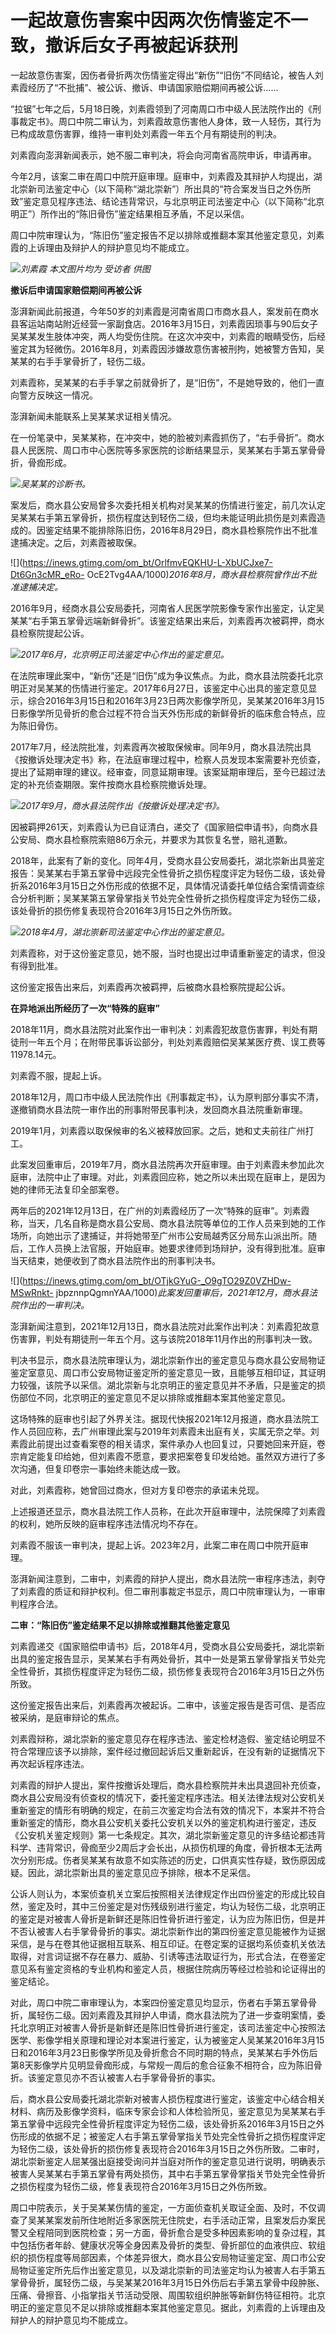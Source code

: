 # 一起故意伤害案中因两次伤情鉴定不一致，撤诉后女子再被起诉获刑

一起故意伤害案，因伤者骨折两次伤情鉴定得出“新伤”“旧伤”不同结论，被告人刘素霞经历了“不批捕”、被公诉、撤诉、申请国家赔偿期间再被公诉……

“拉锯”七年之后，5月18日晚，刘素霞领到了河南周口市中级人民法院作出的《刑事裁定书》。周口中院二审认为，刘素霞故意伤害他人身体，致一人轻伤，其行为已构成故意伤害罪，维持一审判处刘素霞一年五个月有期徒刑的判决。

刘素霞向澎湃新闻表示，她不服二审判决，将会向河南省高院申诉，申请再审。

今年2月，该案二审在周口中院开庭审理。庭审中，刘素霞及其辩护人均提出，湖北崇新司法鉴定中心（以下简称“湖北崇新”）所出具的“符合案发当日之外伤所致”鉴定意见程序违法、结论违背常识，与北京明正司法鉴定中心（以下简称“北京明正”）所作出的“陈旧骨伤”鉴定结果相互矛盾，不足以采信。

周口中院审理认为，“陈旧伤”鉴定报告不足以排除或推翻本案其他鉴定意见，刘素霞的上诉理由及辩护人的辩护意见均不能成立。

![](https://inews.gtimg.com/om_bt/OMMGzvU2VF797ReBK27FkRO_amjYnPhLjmHA9Ast9hHlsAA/1000)_刘素霞
本文图片均为 受访者 供图_

**撤诉后申请国家赔偿期间再被公诉**

澎湃新闻此前报道，今年50岁的刘素霞是河南省周口市商水县人，案发前在商水县客运站南站附近经营一家副食店。2016年3月15日，刘素霞因琐事与90后女子吴某某发生肢体冲突，两人均受伤住院。在这次冲突中，刘素霞的眼睛受伤，后经鉴定其为轻微伤。2016年8月，刘素霞因涉嫌故意伤害被刑拘，她被警方告知，吴某某的右手手掌骨折了，轻伤二级。

刘素霞称，吴某某的右手手掌之前就骨折了，是“旧伤”，不是她导致的，他们一直向警方反映这一情况。

澎湃新闻未能联系上吴某某求证相关情况。

在一份笔录中，吴某某称，在冲突中，她的脸被刘素霞抓伤了，“右手骨折”。商水县人民医院、周口市中心医院等多家医院的诊断结果显示，吴某某右手第五掌骨骨折，骨痂形成。

![](https://inews.gtimg.com/om_bt/OZAR_xrLvE39sZ72cun9nzL8b63EU8qhrV8MlPIFU7d8EAA/1000)_吴某某的诊断书。_

案发后，商水县公安局曾多次委托相关机构对吴某某的伤情进行鉴定，前几次认定吴某某右手第五掌骨折，损伤程度达到轻伤二级，但均未能证明此损伤是刘素霞造成的。因鉴定结果不能排除陈旧伤，2016年8月29日，商水县检察院作出不批准逮捕决定。之后，刘素霞被取保。

![](https://inews.gtimg.com/om_bt/OrlfmvEQKHU-L-XbUCJxe7-Dt6Gn3cMR_eRo-
OcE2Tvg4AA/1000)_2016年8月，商水县检察院曾作出不批准逮捕决定。_

2016年9月，经商水县公安局委托，河南省人民医学院影像专家作出鉴定，认定吴某某“右手第五掌骨远端新鲜骨折”。该鉴定结果出来后，刘素霞再次被羁押，商水县检察院提起公诉。

![](https://inews.gtimg.com/om_bt/OSIUrn2StnqhT_4y5lRnv6cBIvFZpDNZbnR7akf4IM2XoAA/1000)_2017年6月，北京明正司法鉴定中心作出的鉴定意见。_

在法院审理此案中，“新伤”还是“旧伤”成为争议焦点。为此，商水县法院委托北京明正对吴某某的伤情进行鉴定。2017年6月27日，该鉴定中心出具的鉴定意见显示，综合2016年3月15日和2016年3月23日两次影像学所见，吴某某2016年3月15日影像学所见骨折的愈合过程不符合当天外伤形成的新鲜骨折的临床愈合特点，应为陈旧骨伤。

2017年7月，经法院批准，刘素霞再次被取保候审。同年9月，商水县法院出具《按撤诉处理决定书》称，在法庭审理过程中，检察人员发现本案需要补充侦查，提出了延期审理的建议。经审查，同意延期审理。该案延期审理后，至今已超过法定的补充侦查期限。案件按商水县检察院撤诉处理。

![](https://inews.gtimg.com/om_bt/OVO_8gPtYdOjpy25b1-l3CJKS7nQWt_YXIibmZFKinesgAA/1000)_2017年9月，商水县法院作出《按撤诉处理决定书》。_

因被羁押261天，刘素霞认为已自证清白，递交了《国家赔偿申请书》，向商水县公安局、商水县检察院索赔86万余元，并要求为其恢复名誉，赔礼道歉。

2018年，此案有了新的变化。同年4月，受商水县公安局委托，湖北崇新出具鉴定报告：吴某某右手第五掌骨中远段完全性骨折之损伤程度评定为轻伤二级，该处骨折系2016年3月15日之外伤形成的依据不足，具体情况请委托单位结合案情调查综合分析判断；吴某某第五掌骨掌指关节处完全性骨折之损伤程度评定为轻伤二级，该处骨折的损伤修复表现符合2016年3月15日之外伤所致。

![](https://inews.gtimg.com/om_bt/O1Nsjs0JjBPyZx1hxC20gGlrGP_jtp5yWqVreEuZsODIwAA/1000)_2018年4月，湖北崇新司法鉴定中心作出的鉴定意见。_

刘素霞称，对于这份鉴定意见，她不服，当时也提出过申请重新鉴定的请求，但没有得到批准。

这份鉴定报告出来后，刘素霞再次被羁押，后被商水县检察院提起公诉。

**在异地派出所经历了一次“特殊的庭审”**

2018年11月，商水县法院对此案作出一审判决：刘素霞犯故意伤害罪，判处有期徒刑一年五个月；在附带民事诉讼部分，判处刘素霞赔偿吴某某医疗费、误工费等11978.14元。

刘素霞不服，提起上诉。

2018年12月，周口市中级人民法院作出《刑事裁定书》，认为原判部分事实不清，遂撤销商水县法院一审作出的刑事附带民事判决，发回商水县法院重新审理。

2019年1月，刘素霞以取保候审的名义被释放回家。之后，她和丈夫前往广州打工。

此案发回重审后，2019年7月，商水县法院再次开庭审理。由于刘素霞未参加此次庭审，法院中止了审理。对此，刘素霞回应称，她之所以未出现在庭审上，是因为她的律师无法复印全部案卷。

两年后的2021年12月13日，在广州的刘素霞经历了一次“特殊的庭审”。刘素霞称，当天，几名自称是商水县公安局、商水县法院等单位的工作人员来到她的工作场所，向她出示了逮捕证，并将她带至广州市公安局越秀区分局东山派出所。随后，工作人员换上法官服，开始庭审。她要求律师到场辩护，没有得到批准。庭审当天结束，她便收到了商水县法院作出的刑事判决书。

![](https://inews.gtimg.com/om_bt/OTjkGYuG-_O9gTO29Z0VZHDw-MSwRnkt-
jbpznnpQgmnYAA/1000)_此案发回重审后，2021年12月，商水县法院作出的一审判决。_

澎湃新闻注意到，2021年12月13日，商水县法院对此案作出判决：刘素霞犯故意伤害罪，判处有期徒刑一年五个月。这与该院2018年11月作出的刑事判决一致。

判决书显示，商水县法院审理认为，湖北崇新作出的鉴定意见与商水县公安局物证鉴定室意见、周口市公安局物证鉴定所的鉴定意见一致，且能够互相印证，其证明力较强，该院予以采信。湖北崇新与北京明正的鉴定意见并不矛盾，只是鉴定的损伤部位不同，北京明正的鉴定意见不足以排除或推翻本案其他鉴定意见。

这场特殊的庭审也引起了外界关注。据现代快报2021年12月报道，商水县法院工作人员回应称，去广州审理此案与2019年刘素霞未出庭有关，实属无奈之举。刘素霞此前提出过查看案卷的相关请求，案件承办人也回复过，只要她回来开庭，卷宗肯定能复印给她，但刘素霞不愿意，要求把案卷复印发给她。虽然双方进行了多次沟通，但复印卷宗一事始终未能达成一致。

对此，刘素霞称，她曾回过商水，但对方复印卷宗的承诺未兑现。

上述报道还显示，商水县法院工作人员称，在此次开庭审理中，法院保障了刘素霞的权利，她所反映的庭审程序违法情况均不存在。

刘素霞不服该一审判决，提起上诉。2023年2月，此案二审在周口中院开庭审理。

澎湃新闻注意到，二审中，刘素霞的辩护人提出，商水县法院一审程序违法，剥夺了刘素霞的质证和辩护权利。但二审刑事裁定书显示，周口中院审理认为，一审审判程序合法。

**二审：“陈旧伤”鉴定结果不足以排除或推翻其他鉴定意见**

刘素霞递交《国家赔偿申请书》后，2018年4月，受商水县公安局委托，湖北崇新出具的鉴定报告显示，吴某某右手有两处骨折，其中一处是第五掌骨掌指关节处完全性骨折，其损伤程度评定为轻伤二级，损伤修复表现符合2016年3月15日之外伤所致。

这份鉴定报告出来后，刘素霞再次被起诉。二审中，该鉴定报告是否可信、是否应被采纳，是庭审辩论的焦点。

刘素霞辩称，湖北崇新的鉴定意见存在程序违法、鉴定检材造假、鉴定结论明显不符合常理应该予以排除，案件经过撤回起诉后又重新起诉，在没有新的证据情况下再次起诉程序违法。

刘素霞的辩护人提出，案件按撤诉处理后，商水县检察院并未出具退回补充侦查，商水县公安局没有侦查权的情况下，委托鉴定程序违法。相关法律法规对公安机关重新鉴定的情形有明确的规定，在前三次鉴定均合法有效的情况下，本案并不符合重新鉴定的情形，商水县公安机关委托公安机关以外的鉴定机构进行鉴定，违反《公安机关鉴定规则》第一七条规定。其次，湖北崇新鉴定意见的许多结论都违背科学、违背常识，骨痂至少2周后才会长出，从损伤机理的角度，骨折根本无法两次分别形成。伤者吴某某有故意不如实陈述的历史，口供真实性存疑，致伤原因成疑。因此，湖北崇新出具的鉴定意见应予排除，根本不足采信。

公诉人则认为，本案侦查机关立案后按照相关法律规定作出四份鉴定的形成比较自然，鉴定及时，其中三份鉴定是对伤残级别进行鉴定，均认为轻伤二级，北京明正的鉴定是对被害人骨折是新鲜还是陈旧性骨折进行鉴定，认为应为陈旧伤，但是并不否认被害人右手掌骨骨折的事实。湖北崇新作出的第四份鉴定意见能被作为证据采信，是与在卷其他证据相互联系、相互印证。在卷定案的证据均系侦查机关依法取得，对言词证据不存在暴力、威胁、引诱等违法取证行为，形式合法，在卷鉴定意见系有鉴定资格的专业机构和鉴定人员，根据住院病历等经过检验和论证得出的鉴定结论。

对此，周口中院二审审理认为，本案四份鉴定意见均显示，伤者右手第五掌骨骨折，属轻伤二级。因刘素霞及其辩护人申请，商水县法院为了进一步查明案情，委托北京明正对被害人骨折是新鲜还是陈旧性骨折进行鉴定，该司法鉴定中心按照法医学、影像学相关原理和理论对本案进行鉴定，认为被鉴定人吴某某2016年3月15日和2016年3月23日影像学所见及骨折愈合不同时期的特点，吴某某右手外伤后第8天影像学片见明显骨痂形成，与常规一周后的愈合征象不相符合，应为陈旧骨折。该鉴定意见亦不否认被害人右手掌骨骨折的事实。

后，商水县公安局委托湖北崇新对被害人损伤程度进行鉴定，该鉴定中心结合相关材料、病历及影像学资料，临床专家会诊和人体检验所见，鉴定意见为吴某某右手第五掌骨中远段完全性骨折程度评定为轻伤二级，该处骨折系2016年3月15日之外伤形成的依据不足；被鉴定人右手第五掌骨掌指关节处完全性骨折之损伤程度评定为轻伤二级，该处骨折的损伤修复表现符合2016年3月15日之外伤所致。二审时，湖北崇新鉴定人屈某强出庭接受询问并当庭对所作的鉴定意见进行说明，明确表示被害人吴某某右手第五掌骨有两处损伤，其中右手第五掌骨掌指关节处完全性骨折之损伤程度为轻伤二级，修复表现符合2016年3月15日之外伤所致。

周口中院表示，关于吴某某伤情的鉴定，一方面侦查机关取证全面、及时，不仅调查了吴某某案发前所住地附近多家医院无住院史，右手活动正常，且案发后办案民警又全程陪同到医院检查；另一方面，骨折愈合是受多种因素影响的复杂过程，其中包括伤者年龄、健康状况等全身因素及骨折的类型、骨折部位的血液供应、软组织的损伤程度等局部因素，个体差异很大，商水县公安局物证鉴定室、周口市公安局物证鉴定所先后作出鉴定意见，以及湖北崇新的司法鉴定均认为被害人右手第五掌骨骨折，属轻伤二级，与吴某某2016年3月15日外伤后右手第五掌骨中段肿胀、压痛、骨擦音、小指掌指关节活动受限、周围软组织肿胀等新鲜伤特征相符。北京明正的鉴定意见不足以排除或推翻本案其他鉴定意见。据此，刘素霞的上诉理由及辩护人的辩护意见均不能成立。

